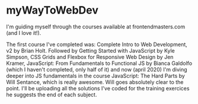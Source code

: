 # myWayToWebDev

I'm guiding myself through the courses available at frontendmasters.com (and I love it!).

The first course I've completed was: Complete Intro to Web Development, v2 by Brian Holt. Followed by Getting Started with JavaScript by Kyle Simpson, CSS Grids and Flexbox for Responsive Web Design by Jen Kramer, JavaScript: From Fundamentals to Functional JS by Bianca Galdolfo (which I haven't completed, only half of it) and now (april 2020) I'm diving deeper into JS fundamentals in the course JavaScript: The Hard Parts by Will Sentance, which is really awesome. Will goes absolutely clear to the point. I'll be uploading all the solutions I've coded for the training exercices he suggests the end of each subject.
